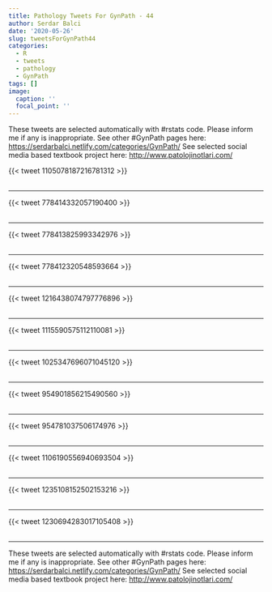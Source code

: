 ```yaml
---
title: Pathology Tweets For GynPath - 44
author: Serdar Balci
date: '2020-05-26'
slug: tweetsForGynPath44
categories:
  - R
  - tweets
  - pathology
  - GynPath
tags: []
image:
  caption: ''
  focal_point: ''
---
```



These tweets are selected automatically with #rstats code. Please inform me if any is inappropriate.
See other #GynPath pages here: https://serdarbalci.netlify.com/categories/GynPath/ 
See selected social media based textbook project here: http://www.patolojinotlari.com/

{{< tweet 1105078187216781312 >}}
<br>
<br>
<hr>
{{< tweet 778414332057190400 >}}
<br>
<br>
<hr>
{{< tweet 778413825993342976 >}}
<br>
<br>
<hr>
{{< tweet 778412320548593664 >}}
<br>
<br>
<hr>
{{< tweet 1216438074797776896 >}}
<br>
<br>
<hr>
{{< tweet 1115590575112110081 >}}
<br>
<br>
<hr>
{{< tweet 1025347696071045120 >}}
<br>
<br>
<hr>
{{< tweet 954901856215490560 >}}
<br>
<br>
<hr>
{{< tweet 954781037506174976 >}}
<br>
<br>
<hr>
{{< tweet 1106190556940693504 >}}
<br>
<br>
<hr>
{{< tweet 1235108152502153216 >}}
<br>
<br>
<hr>
{{< tweet 1230694283017105408 >}}
<br>
<br>
<hr>


These tweets are selected automatically with #rstats code. Please inform me if any is inappropriate.
See other #GynPath pages here: https://serdarbalci.netlify.com/categories/GynPath/ 
See selected social media based textbook project here: http://www.patolojinotlari.com/
